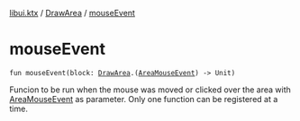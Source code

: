 [libui.ktx](../README.md) / [DrawArea](README.md) / [mouseEvent](mouse-event.md)

# mouseEvent

`fun mouseEvent(block: `[`DrawArea`](README.md)`.(`[`AreaMouseEvent`](../-area-mouse-event.md)`) -> Unit)`

Funcion to be run when the mouse was moved or clicked over the area with [AreaMouseEvent](../-area-mouse-event.md) as parameter.
Only one function can be registered at a time.
